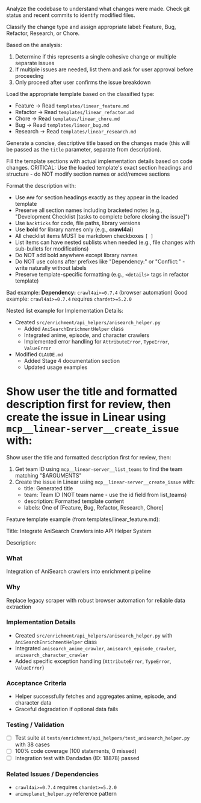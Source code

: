 Analyze the codebase to understand what changes were made. Check git status and recent commits to identify modified files.

Classify the change type and assign appropriate label: Feature, Bug, Refactor, Research, or Chore.

Based on the analysis:

1. Determine if this represents a single cohesive change or multiple separate issues
2. If multiple issues are needed, list them and ask for user approval before proceeding
3. Only proceed after user confirms the issue breakdown

Load the appropriate template based on the classified type:

- Feature → Read `templates/linear_feature.md`
- Refactor → Read `templates/linear_refactor.md`
- Chore → Read `templates/linear_chore.md`
- Bug → Read `templates/linear_bug.md`
- Research → Read `templates/linear_research.md`

Generate a concise, descriptive title based on the changes made (this will be passed as the `title` parameter, separate from description).

Fill the template sections with actual implementation details based on code changes. CRITICAL: Use the loaded template's exact section headings and structure - do NOT modify section names or add/remove sections

Format the description with:

- Use `###` for section headings exactly as they appear in the loaded template
- Preserve all section names including bracketed notes (e.g., "Development Checklist [tasks to complete before closing the issue]")
- Use `backticks` for code, file paths, library versions
- Use **bold** for library names only (e.g., **crawl4ai**)
- All checklist items MUST be markdown checkboxes `[ ]`
- List items can have nested sublists when needed (e.g., file changes with sub-bullets for modifications)
- Do NOT add bold anywhere except library names
- Do NOT use colons after prefixes like "Dependency:" or "Conflict:" - write naturally without labels
- Preserve template-specific formatting (e.g., `<details>` tags in refactor template)

Bad example: **Dependency:** `crawl4ai>=0.7.4` (browser automation)
Good example: `crawl4ai>=0.7.4` requires `chardet>=5.2.0`

Nested list example for Implementation Details:

- Created `src/enrichment/api_helpers/anisearch_helper.py`
  - Added `AniSearchEnrichmentHelper` class
  - Integrated anime, episode, and character crawlers
  - Implemented error handling for `AttributeError`, `TypeError`, `ValueError`
- Modified `CLAUDE.md`
  - Added Stage 4 documentation section
  - Updated usage examples

# Show user the title and formatted description first for review, then create the issue in Linear using `mcp__linear-server__create_issue` with:

Show user the title and formatted description first for review, then:

1. Get team ID using `mcp__linear-server__list_teams` to find the team matching "$ARGUMENTS"
2. Create the issue in Linear using `mcp__linear-server__create_issue` with:
   - title: Generated title
   - team: Team ID (NOT team name - use the id field from list_teams)
   - description: Formatted template content
   - labels: One of [Feature, Bug, Refactor, Research, Chore]

Feature template example (from templates/linear_feature.md):

Title: Integrate AniSearch Crawlers into API Helper System

Description:

### What

Integration of AniSearch crawlers into enrichment pipeline

### Why

Replace legacy scraper with robust browser automation for reliable data extraction

### Implementation Details

- Created `src/enrichment/api_helpers/anisearch_helper.py` with `AniSearchEnrichmentHelper` class
- Integrated `anisearch_anime_crawler`, `anisearch_episode_crawler`, `anisearch_character_crawler`
- Added specific exception handling (`AttributeError`, `TypeError`, `ValueError`)

### Acceptance Criteria

- Helper successfully fetches and aggregates anime, episode, and character data
- Graceful degradation if optional data fails

### Testing / Validation

- [ ] Test suite at `tests/enrichment/api_helpers/test_anisearch_helper.py` with 38 cases
- [ ] 100% code coverage (100 statements, 0 missed)
- [ ] Integration test with Dandadan (ID: 18878) passed

### Related Issues / Dependencies

- `crawl4ai>=0.7.4` requires `chardet>=5.2.0`
- `animeplanet_helper.py` reference pattern
